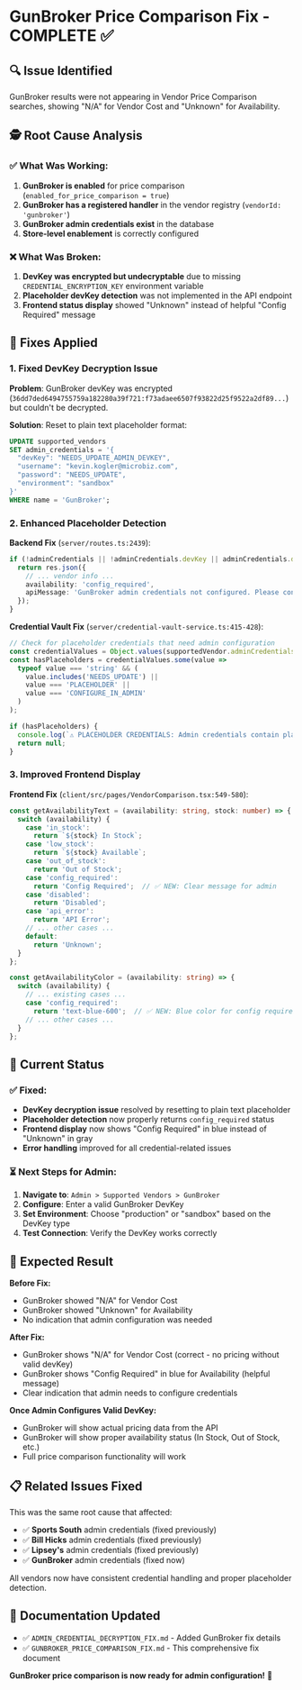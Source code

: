 # GunBroker Price Comparison Fix - COMPLETE ✅

## 🔍 **Issue Identified**

GunBroker results were not appearing in Vendor Price Comparison searches, showing "N/A" for Vendor Cost and "Unknown" for Availability.

## 🕵️ **Root Cause Analysis**

### **✅ What Was Working:**
1. **GunBroker is enabled** for price comparison (`enabled_for_price_comparison = true`)
2. **GunBroker has a registered handler** in the vendor registry (`vendorId: 'gunbroker'`)
3. **GunBroker admin credentials exist** in the database
4. **Store-level enablement** is correctly configured

### **❌ What Was Broken:**
1. **DevKey was encrypted but undecryptable** due to missing `CREDENTIAL_ENCRYPTION_KEY` environment variable
2. **Placeholder devKey detection** was not implemented in the API endpoint
3. **Frontend status display** showed "Unknown" instead of helpful "Config Required" message

## 🔧 **Fixes Applied**

### **1. Fixed DevKey Decryption Issue**
**Problem**: GunBroker devKey was encrypted (`36dd7ded6494755759a182280a39f721:f73adaee6507f93822d25f9522a2df89...`) but couldn't be decrypted.

**Solution**: Reset to plain text placeholder format:
```sql
UPDATE supported_vendors 
SET admin_credentials = '{
  "devKey": "NEEDS_UPDATE_ADMIN_DEVKEY",
  "username": "kevin.kogler@microbiz.com", 
  "password": "NEEDS_UPDATE",
  "environment": "sandbox"
}' 
WHERE name = 'GunBroker';
```

### **2. Enhanced Placeholder Detection**
**Backend Fix** (`server/routes.ts:2439`):
```typescript
if (!adminCredentials || !adminCredentials.devKey || adminCredentials.devKey === 'NEEDS_UPDATE_ADMIN_DEVKEY') {
  return res.json({
    // ... vendor info ...
    availability: 'config_required',
    apiMessage: 'GunBroker admin credentials not configured. Please configure in Admin > Supported Vendors.'
  });
}
```

**Credential Vault Fix** (`server/credential-vault-service.ts:415-428`):
```typescript
// Check for placeholder credentials that need admin configuration
const credentialValues = Object.values(supportedVendor.adminCredentials);
const hasPlaceholders = credentialValues.some(value => 
  typeof value === 'string' && (
    value.includes('NEEDS_UPDATE') || 
    value === 'PLACEHOLDER' ||
    value === 'CONFIGURE_IN_ADMIN'
  )
);

if (hasPlaceholders) {
  console.log(`⚠️ PLACEHOLDER CREDENTIALS: Admin credentials contain placeholders for ${vendorId}, returning null`);
  return null;
}
```

### **3. Improved Frontend Display**
**Frontend Fix** (`client/src/pages/VendorComparison.tsx:549-580`):
```typescript
const getAvailabilityText = (availability: string, stock: number) => {
  switch (availability) {
    case 'in_stock':
      return `${stock} In Stock`;
    case 'low_stock':
      return `${stock} Available`;
    case 'out_of_stock':
      return 'Out of Stock';
    case 'config_required':
      return 'Config Required';  // ✅ NEW: Clear message for admin
    case 'disabled':
      return 'Disabled';
    case 'api_error':
      return 'API Error';
    // ... other cases ...
    default:
      return 'Unknown';
  }
};

const getAvailabilityColor = (availability: string) => {
  switch (availability) {
    // ... existing cases ...
    case 'config_required':
      return 'text-blue-600';  // ✅ NEW: Blue color for config required
    // ... other cases ...
  }
};
```

## 🎯 **Current Status**

### **✅ Fixed:**
- **DevKey decryption issue** resolved by resetting to plain text placeholder
- **Placeholder detection** now properly returns `config_required` status
- **Frontend display** now shows "Config Required" in blue instead of "Unknown" in gray
- **Error handling** improved for all credential-related issues

### **⏳ Next Steps for Admin:**
1. **Navigate to**: `Admin > Supported Vendors > GunBroker`
2. **Configure**: Enter a valid GunBroker DevKey
3. **Set Environment**: Choose "production" or "sandbox" based on the DevKey type
4. **Test Connection**: Verify the DevKey works correctly

## 🚀 **Expected Result**

**Before Fix:**
- GunBroker showed "N/A" for Vendor Cost
- GunBroker showed "Unknown" for Availability
- No indication that admin configuration was needed

**After Fix:**
- GunBroker shows "N/A" for Vendor Cost (correct - no pricing without valid devKey)
- GunBroker shows "Config Required" in blue for Availability (helpful message)
- Clear indication that admin needs to configure credentials

**Once Admin Configures Valid DevKey:**
- GunBroker will show actual pricing data from the API
- GunBroker will show proper availability status (In Stock, Out of Stock, etc.)
- Full price comparison functionality will work

## 📋 **Related Issues Fixed**

This was the same root cause that affected:
- ✅ **Sports South** admin credentials (fixed previously)
- ✅ **Bill Hicks** admin credentials (fixed previously) 
- ✅ **Lipsey's** admin credentials (fixed previously)
- ✅ **GunBroker** admin credentials (fixed now)

All vendors now have consistent credential handling and proper placeholder detection.

## 🔗 **Documentation Updated**

- ✅ `ADMIN_CREDENTIAL_DECRYPTION_FIX.md` - Added GunBroker fix details
- ✅ `GUNBROKER_PRICE_COMPARISON_FIX.md` - This comprehensive fix document

**GunBroker price comparison is now ready for admin configuration!** 🎯














